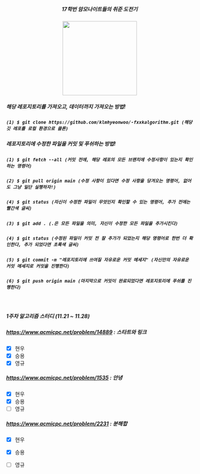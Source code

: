 <div align="center">

##### 17학번 암모나이트들의 취준 도전기
<img style="width:200px;" src="https://user-images.githubusercontent.com/19422885/203806899-449b1fee-ae77-46a8-bbf2-029d536e3bbe.gif"/>

</div>

##### 해당 레포지토리를 가져오고, 데이터까지 가져오는 방법!
##### `(1) $ git clone https://github.com/klmhyeonwoo/-fxxkalgorithm.git (해당 깃 레포를 로컬 환경으로 클론)`

##### 레포지토리에 수정한 파일을 커밋 및 푸쉬하는 방법!
##### `(1) $ git fetch --all (커밋 전에, 해당 레포의 모든 브랜치에 수정사항이 있는지 확인하는 명령어)` 
##### `(2) $ git pull origin main (수정 사항이 있다면 수정 사항을 당겨오는 명령어, 없어도 그냥 일단 실행하자!)`
##### `(4) $ git status (자신이 수정한 파일이 무엇인지 확인할 수 있는 명령어, 추가 전에는 빨간색 글씨)`
##### `(3) $ git add . (.은 모든 파일을 의미, 자신이 수정한 모든 파일을 추가시킨다)`
##### `(4) $ git status (수정된 파일이 커밋 전 잘 추가가 되었는지 해당 명령어로 한번 더 확인한다, 추가 되었다면 초록색 글씨)`
##### `(5) $ git commit -m "레포지토리에 쓰여질 자유로운 커밋 메세지" (자신만의 자유로운 커밋 메세지로 커밋을 진행한다)`
##### `(6) $ git push origin main (마지막으로 커밋이 완료되었다면 레포지토리에 푸쉬를 진행한다)`

<br/>

##### 1주차 알고리즘 스터디 (11.21 ~ 11.28)

##### https://www.acmicpc.net/problem/14889 : 스타트와 링크
- [x] 현우
- [x] 승용
- [x] 영규
##### https://www.acmicpc.net/problem/1535 : 안녕
- [x] 현우
- [x] 승용
- [ ] 영규
##### https://www.acmicpc.net/problem/2231 : 분해합
- [x] 현우
- [x] 승용
- [ ] 영규

